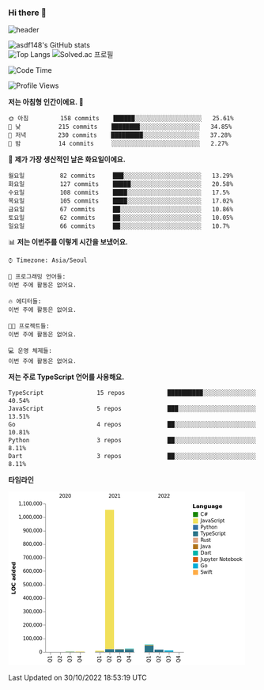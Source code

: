 ### Hi there 👋

![header](https://capsule-render.vercel.app/api?type=shark&color=gradient&height=300&section=header&text=asdf148&fontSize=90)

![asdf148's GitHub stats](https://github-readme-stats.vercel.app/api?username=asdf148&show_icons=true&theme=midnight-purple)<br>
![Top Langs](https://github-readme-stats.vercel.app/api/top-langs/?username=asdf148&layout=compact&theme=midnight-purple&langs_count=10)
![Solved.ac 프로필](http://mazassumnida.wtf/api/v2/generate_badge?boj=eldldk)

<!--
**asdf148/asdf148** is a ✨ _special_ ✨ repository because its `README.md` (this file) appears on your GitHub profile.

Here are some ideas to get you started:

- 🔭 I’m currently working on ...
- 🌱 I’m currently learning ...
- 👯 I’m looking to collaborate on ...
- 🤔 I’m looking for help with ...
- 💬 Ask me about ...
- 📫 How to reach me: ...
- 😄 Pronouns: ...
- ⚡ Fun fact: ...
-->

<!--START_SECTION:waka-->
![Code Time](http://img.shields.io/badge/Code%20Time-138%20hrs%2056%20mins-blue)

![Profile Views](http://img.shields.io/badge/Profile%20Views-0-blue)

**저는 아침형 인간이에요. 🐤** 

```text
🌞 아침         158 commits    ██████░░░░░░░░░░░░░░░░░░░   25.61% 
🌆 낮　         215 commits    ████████░░░░░░░░░░░░░░░░░   34.85% 
🌃 저녁         230 commits    █████████░░░░░░░░░░░░░░░░   37.28% 
🌙 밤　         14 commits     ░░░░░░░░░░░░░░░░░░░░░░░░░   2.27%

```
📅 **제가 가장 생산적인 날은 화요일이에요.** 

```text
월요일          82 commits     ███░░░░░░░░░░░░░░░░░░░░░░   13.29% 
화요일          127 commits    █████░░░░░░░░░░░░░░░░░░░░   20.58% 
수요일          108 commits    ████░░░░░░░░░░░░░░░░░░░░░   17.5% 
목요일          105 commits    ████░░░░░░░░░░░░░░░░░░░░░   17.02% 
금요일          67 commits     ██░░░░░░░░░░░░░░░░░░░░░░░   10.86% 
토요일          62 commits     ██░░░░░░░░░░░░░░░░░░░░░░░   10.05% 
일요일          66 commits     ██░░░░░░░░░░░░░░░░░░░░░░░   10.7%

```


📊 **저는 이번주를 이렇게 시간을 보냈어요.** 

```text
⌚︎ Timezone: Asia/Seoul

💬 프로그래밍 언어들: 
이번 주에 활동은 없어요.

🔥 에디터들: 
이번 주에 활동은 없어요.

🐱‍💻 프로젝트들: 
이번 주에 활동은 없어요.

💻 운영 체제들: 
이번 주에 활동은 없어요.

```

**저는 주로 TypeScript 언어를 사용해요.** 

```text
TypeScript               15 repos            ██████████░░░░░░░░░░░░░░░   40.54% 
JavaScript               5 repos             ███░░░░░░░░░░░░░░░░░░░░░░   13.51% 
Go                       4 repos             ██░░░░░░░░░░░░░░░░░░░░░░░   10.81% 
Python                   3 repos             ██░░░░░░░░░░░░░░░░░░░░░░░   8.11% 
Dart                     3 repos             ██░░░░░░░░░░░░░░░░░░░░░░░   8.11%

```


**타임라인**

![Chart not found](https://raw.githubusercontent.com/asdf148/asdf148/main/charts/bar_graph.png) 


 Last Updated on 30/10/2022 18:53:19 UTC
<!--END_SECTION:waka-->
